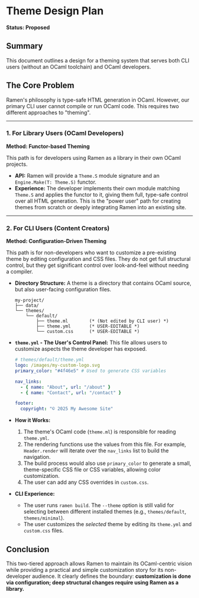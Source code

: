 # Theme Design Plan

**Status: Proposed**

## Summary

This document outlines a design for a theming system that serves both CLI users (without an OCaml toolchain) and OCaml developers.

## The Core Problem

Ramen's philosophy is type-safe HTML generation in OCaml. However, our primary CLI user cannot compile or run OCaml code. This requires two different approaches to "theming".

---

### 1. For Library Users (OCaml Developers)

**Method: Functor-based Theming**

This path is for developers using Ramen as a library in their own OCaml projects.

-   **API:** Ramen will provide a `Theme.S` module signature and an `Engine.Make(T: Theme.S)` functor.
-   **Experience:** The developer implements their own module matching `Theme.S` and applies the functor to it, giving them full, type-safe control over all HTML generation. This is the "power user" path for creating themes from scratch or deeply integrating Ramen into an existing site.

---

### 2. For CLI Users (Content Creators)

**Method: Configuration-Driven Theming**

This path is for non-developers who want to customize a pre-existing theme by editing configuration and CSS files. They do not get full structural control, but they get significant control over look-and-feel without needing a compiler.

-   **Directory Structure:** A theme is a directory that contains OCaml source, but also user-facing configuration files.
    ```
    my-project/
    ├── data/
    └── themes/
        └── default/
            ├── theme.ml        (* (Not edited by CLI user) *)
            ├── theme.yml       (* USER-EDITABLE *)
            └── custom.css      (* USER-EDITABLE *)
    ```

-   **`theme.yml` - The User's Control Panel:** This file allows users to customize aspects the theme developer has exposed.
    ```yaml
    # themes/default/theme.yml
    logo: /images/my-custom-logo.svg
    primary_color: "#4f46e5" # Used to generate CSS variables

    nav_links:
      - { name: "About", url: "/about" }
      - { name: "Contact", url: "/contact" }

    footer:
      copyright: "© 2025 My Awesome Site"
    ```

-   **How it Works:**
    1.  The theme's OCaml code (`theme.ml`) is responsible for reading `theme.yml`.
    2.  The rendering functions use the values from this file. For example, `Header.render` will iterate over the `nav_links` list to build the navigation.
    3.  The build process would also use `primary_color` to generate a small, theme-specific CSS file or CSS variables, allowing color customization.
    4.  The user can add any CSS overrides in `custom.css`.

-   **CLI Experience:**
    -   The user runs `ramen build`. The `--theme` option is still valid for selecting between different installed themes (e.g., `themes/default`, `themes/minimal`).
    -   The user customizes the *selected* theme by editing its `theme.yml` and `custom.css` files.

## Conclusion

This two-tiered approach allows Ramen to maintain its OCaml-centric vision while providing a practical and simple customization story for its non-developer audience. It clearly defines the boundary: **customization is done via configuration; deep structural changes require using Ramen as a library.**